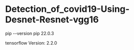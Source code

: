 # Detection_of_covid19-Using-Desnet-Resnet-vgg16

pip --version
pip 22.0.3

tensorflow
Version: 2.2.0



